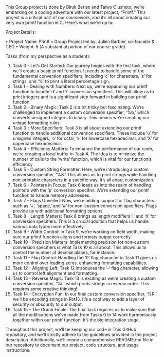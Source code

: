 This Group project is done by Biruk Beriso and Taiwo Olushoto, we’re embarking on a coding adventure with our latest project, “Printf.” This project is a critical part of our coursework, and it’s all about creating our very own printf function in C. Here’s what we’re up to:

Project Details:

 • Project Name: Printf
 • Group Project led by: Julien Barbier, co-founder & CEO
 • Weight: 5 (A substantial portion of our course grade)

Tasks (from my perspective as a student):

 1. Task 0 - Let’s Get Started: Our journey begins with the first task, where we’ll create a basic printf function. It needs to handle some of the fundamental conversion specifiers, including ‘c’ for characters, ‘s’ for strings, and ‘%’ to print a literal percentage sign.
 2. Task 1 - Dealing with Numbers: Next up, we’re expanding our printf function to handle ‘d’ and ‘i’ conversion specifiers. This will allow us to print integers and is a significant step forward in building our printf function.
 3. Task 2 - Binary Magic: Task 2 is a bit tricky but fascinating. We’re challenged to implement a custom conversion specifier, ‘%b,’ which converts unsigned integers to binary. This means we’re creating our unique formatting rules.
 4. Task 3 - More Specifiers: Task 3 is all about extending our printf function to handle additional conversion specifiers. These include ‘u’ for unsigned integers, ‘o’ for octal, ‘x’ for lowercase hexadecimal, and ‘X’ for uppercase hexadecimal.
 5. Task 4 - Efficiency Matters: To enhance the performance of our code, we’re creating a local buffer in Task 4. The idea is to minimize the number of calls to the ‘write’ function, which is vital for our function’s efficiency.
 6. Task 5 - Custom String Formatter: Here, we’re introducing a custom conversion specifier, ‘%S.’ This allows us to print strings while handling non-printable characters in a specific way. It’s all about customization.
 7. Task 6 - Pointers in Focus: Task 6 leads us into the realm of handling pointers with the ‘p’ conversion specifier. We’re extending our printf function to handle memory addresses.
 8. Task 7 - Flags Unveiled: Now, we’re adding support for flag characters such as ‘+’, ‘space,’ and ‘#’ for non-custom conversion specifiers. Flags provide us with additional formatting options.
 9. Task 8 - Length Matters: Task 8 brings us length modifiers ‘l’ and ‘h’ for conversion specifiers. This is a crucial addition that helps us handle various data types more effectively.
 10. Task 9 - Width Control: In Task 9, we’re working on field width, making sure our printf function aligns and formats output correctly.
 11. Task 10 - Precision Matters: Implementing precision for non-custom conversion specifiers is what Task 10 is all about. This allows us to control the number of decimal places, for instance.
 12. Task 11 - Flag Control: Handling the ‘0’ flag character in Task 11 gives us more control over leading zeros, enhancing formatting capabilities.
 13. Task 12 - Aligning Left: Task 12 introduces the ‘-’ flag character, allowing us to control left alignment and formatting.
 14. Task 13 - Reverse Magic: Task 13 is exciting as we’re creating a custom conversion specifier, ‘%r,’ which prints strings in reverse order. This requires some creative thinking!
 15. Task 14 - Encryption Fun: In our final custom conversion specifier, ‘%R,’ we’ll be encoding strings in Rot13. It’s a cool way to add a layer of security or obscurity to our output.
 16. Task 15 - The Grand Finale: The final task requires us to make sure that all the modifications we’ve made from Tasks 0 to 14 work harmoniously together within our printf function. It’s the big integration stage.

Throughout this project, we’ll be keeping our code in This GitHub repository, and we’ll strictly adhere to the guidelines provided in the project description. Additionally, we’ll create a comprehensive README.md file in our repository to document our project, code structure, and usage instructions.

